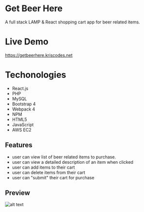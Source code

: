 # Get Beer Here



A full stack LAMP & React shopping cart app for beer related items.

# Live Demo

https://getbeerhere.kriscodes.net

# Techonologies
* React.js
* PHP
* MySQL
* Bootstrap 4
* Webpack 4
* NPM
* HTML5
* JavaScript 
* AWS EC2

## Features

* user can view list of beer related items to purchase. 
* user can view a detailed description of an item when clicked
* user can add items to their cart
* user can delete items from their cart
* user can "submit" their cart for purchase



## Preview

![alt text](https://github.com/KrisKringle1/wicked-sales-final/blob/master/get-beer-here-demo.gif)


